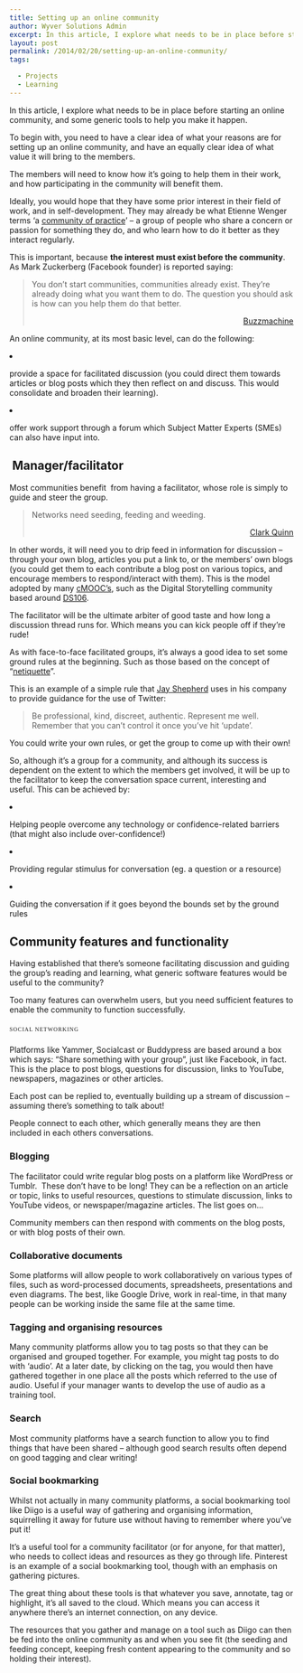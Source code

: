 ```yaml
---
title: Setting up an online community
author: Wyver Solutions Admin
excerpt: In this article, I explore what needs to be in place before starting an online community, and some generic tools to help you make it happen.
layout: post
permalink: /2014/02/20/setting-up-an-online-community/
tags:

  - Projects
  - Learning
---
```

<p dir="ltr">
  In this article, I explore what needs to be in place before starting an online community, and some generic tools to help you make it happen.
</p>

<p dir="ltr">
  To begin with, you need to have a clear idea of what your reasons are for setting up an online community, and have an equally clear idea of what value it will bring to the members.
</p>

The members will need to know how it’s going to help them in their work, and how participating in the community will benefit them.

Ideally, you would hope that they have some prior interest in their field of work, and in self-development. They may already be what Etienne Wenger terms ‘a <a href="http://wenger-trayner.com/theory/" target="_blank">community of practice</a>’ &#8211; a group of people who share a concern or passion for something they do, and who learn how to do it better as they interact regularly.

This is important, because **the interest must exist before the community**. As Mark Zuckerberg (Facebook founder) is reported saying:

> <p dir="ltr">
>   You don’t start communities, communities already exist. They’re already doing what you want them to do. The question you should ask is how can you help them do that better.
> </p>
>
> <p dir="ltr" style="text-align: right;">
>   <a href="http://buzzmachine.com/2012/02/01/facebook-goes-public-zuckerberg-in-public-parts-wwgd/" target="_blank">Buzzmachine</a>
> </p>

An online community, at its most basic level, can do the following:

<li dir="ltr">
  <p dir="ltr">
    provide a space for facilitated discussion (you could direct them towards articles or blog posts which they then reflect on and discuss. This would consolidate and broaden their learning).
  </p>
</li>

<li dir="ltr">
  <p dir="ltr">
    offer work support through a forum which Subject Matter Experts (SMEs) can also have input into.
  </p>
</li>

##  Manager/facilitator

Most communities benefit  from having a facilitator, whose role is simply to guide and steer the group.

> Networks need seeding, feeding and weeding.
>
> <p style="text-align: right;">
>   <a href="http://blog.learnlets.com/?p=1201">Clark Quinn</a>
> </p>

In other words, it will need you to drip feed in information for discussion &#8211; through your own blog, articles you put a link to, or the members’ own blogs (you could get them to each contribute a blog post on various topics, and encourage members to respond/interact with them). This is the model adopted by many [cMOOC’s][1], such as the Digital Storytelling community based around [DS106][2].

The facilitator will be the ultimate arbiter of good taste and how long a discussion thread runs for. Which means you can kick people off if they’re rude!

As with face-to-face facilitated groups, it’s always a good idea to set some ground rules at the beginning. Such as those based on the concept of “<a href="http://www.albion.com/netiquette/corerules.html" target="_blank">netiquette</a>”.

<p dir="ltr">
  This is an example of a simple rule that <a href="http://www.gruntledemployees.com/gruntled_employees/2009/03/">Jay Shepherd</a> uses in his company to provide guidance for the use of Twitter:
</p>

> Be professional, kind, discreet, authentic. Represent me well. Remember that you can’t control it once you’ve hit ‘update’.

You could write your own rules, or get the group to come up with their own!

<p dir="ltr">
  So, although it’s a group for a community, and although its success is dependent on the extent to which the members get involved, it will be up to the facilitator to keep the conversation space current, interesting and useful. This can be achieved by:
</p>

<li dir="ltr">
  <p dir="ltr">
    Helping people overcome any technology or confidence-related barriers (that might also include over-confidence!)
  </p>
</li>

<li dir="ltr">
  <p dir="ltr">
    Providing regular stimulus for conversation (eg. a question or a resource)
  </p>
</li>

<li dir="ltr">
  <p dir="ltr">
    Guiding the conversation if it goes beyond the bounds set by the ground rules
  </p>
</li>

<h2 dir="ltr">
  Community features and functionality
</h2>

Having established that there’s someone facilitating discussion and guiding the group’s reading and learning, what generic software features would be useful to the community?

<p dir="ltr">
  Too many features can overwhelm users, but you need sufficient features to enable the community to function successfully.
</p>

<span style="font-family: FolksLightRegular; font-size: 10px; letter-spacing: 0.1em; line-height: 2.6em; text-transform: uppercase;">Social networking</span>

<p dir="ltr">
  Platforms like Yammer, Socialcast or Buddypress are based around a box which says: “Share something with your group”, just like Facebook, in fact. This is the place to post blogs, questions for discussion, links to YouTube, newspapers, magazines or other articles.
</p>

Each post can be replied to, eventually building up a stream of discussion &#8211; assuming there’s something to talk about!

People connect to each other, which generally means they are then included in each others conversations.

<h3 dir="ltr">
  Blogging
</h3>

<p dir="ltr">
  The facilitator could write regular blog posts on a platform like WordPress or Tumblr.  These don’t have to be long! They can be a reflection on an article or topic, links to useful resources, questions to stimulate discussion, links to YouTube videos, or newspaper/magazine articles. The list goes on…
</p>

Community members can then respond with comments on the blog posts, or with blog posts of their own.

<h3 dir="ltr">
  Collaborative documents
</h3>

<p dir="ltr">
  Some platforms will allow people to work collaboratively on various types of files, such as word-processed documents, spreadsheets, presentations and even diagrams. The best, like Google Drive, work in real-time, in that many people can be working inside the same file at the same time.
</p>

<h3 dir="ltr">
  Tagging and organising resources
</h3>

<p dir="ltr">
  Many community platforms allow you to tag posts so that they can be organised and grouped together. For example, you might tag posts to do with ‘audio’. At a later date, by clicking on the tag, you would then have gathered together in one place all the posts which referred to the use of audio. Useful if your manager wants to develop the use of audio as a training tool.
</p>

<h3 dir="ltr">
  Search
</h3>

<p dir="ltr">
  Most community platforms have a search function to allow you to find things that have been shared &#8211; although good search results often depend on good tagging and clear writing!
</p>

<h3 dir="ltr">
  Social bookmarking
</h3>

<p dir="ltr">
  Whilst not actually in many community platforms, a social bookmarking tool like Diigo is a useful way of gathering and organising information, squirrelling it away for future use without having to remember where you’ve put it!
</p>

<p dir="ltr">
  It’s a useful tool for a community facilitator (or for anyone, for that matter), who needs to collect ideas and resources as they go through life. Pinterest is an example of a social bookmarking tool, though with an emphasis on gathering pictures.
</p>

<p dir="ltr">
  The great thing about these tools is that whatever you save, annotate, tag or highlight, it’s all saved to the cloud. Which means you can access it anywhere there’s an internet connection, on any device.
</p>

<p dir="ltr">
  The resources that you gather and manage on a tool such as Diigo can then be fed into the online community as and when you see fit (the seeding and feeding concept, keeping fresh content appearing to the community and so holding their interest).
</p>

 [1]: http://en.wikipedia.org/wiki/Massive_open_online_course#Connectivist_design
 [2]: http://ds106.us/about/
